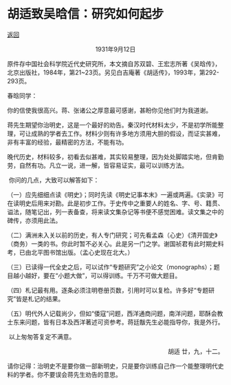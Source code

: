 # 胡适致吴晗信：研究如何起步

[返回](../../essay.html)

<center>1931年9月12日</center>

原件存中国社会科学院近代史研究所，本文摘自苏双碧、王宏志所著《吴晗传》，北京出版社，1984年，第21~23页。另见白吉庵著《胡适传》，1993年，第292-293页。

春晗同学：

​	你的信使我很高兴。蒋、张诸公之厚意最可感谢，甚盼你见他们时为我道谢。

​	蒋先生期望你治明史，这是一个最好的劝告。秦汉时代材料太少，不是初学所能整理，可让成熟的学者去工作。材料少则有许多地方须用大胆的假设，而证实甚难，非有丰富的经验，最精密的方法，不能有功。

​	晚代历史，材料较多，初看去似甚难，其实较易整理，因为处处脚踏实地，但肯勤劳，自然有功。凡立一说，进一解，皆容易证实，最可以训练方法。

​	你问的几点，大致可以解答如下：

  （一）应先细细点读《明史》；同时先读《明史记事本末》一遍或两遍。《实录》可在读明史后用来对勘。此是初步工作。于史传中之重要人的姓名、字、号、籍贯、谥法，随笔记出，列一表备查，将来读文集杂记等书便不感觉困难。读文集之中的碑传，亦须用此法。

  （二）满洲未入关以前的历史，有人专门研究；可先看孟森（心史）《清开国史》（商务）一类的书。你此时暂不必关心。此是另一门之学。谢国祯君有此时期史料考，已由北平图书馆出版。（孟心史现在北大。）

  （三）已读得一代全史之后，可以试作“专题研究”之小论文（monographs）；题目越小越好，要在“小题大做”，可以得训练。千万不可做大题目。

  （四）札记最有用。逐条必须注明卷册页数，引用时可以复检。许多好“专题研究”皆是札记的结果。

​	（五）明代外人记载尚少，但如“倭寇”问题，西洋通商问题，南洋问题，耶酥会教士东来问题，皆有日本及西洋著述可资参考。蒋廷黻先生必能指导你，我是外行。

​	以上匆匆答复定不满意。

<p align="right">胡适  廿，九，十二。</p>

  请你记得：治明史不是要你做一部新明史，只是要你训练自己作一个能整理明代史料的学者。你不要误会蒋先生劝告的意思。